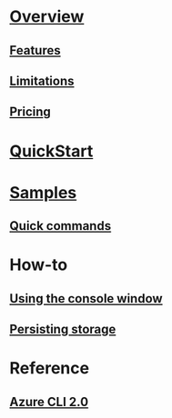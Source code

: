 # [Overview](overview.md)
## [Features](acc-features.md)
## [Limitations](acc-limitations.md)
## [Pricing](acc-pricing.md)

# [QuickStart](acc-quickstart.md)

# [Samples](cli-scripts.md)
## [Quick commands](quick-commands.md)

# How-to
## [Using the console window](acc-use-console-window.md)
## [Persisting storage](acc-persisting-storage.md)

# Reference
## [Azure CLI 2.0](/cli/azure) 




